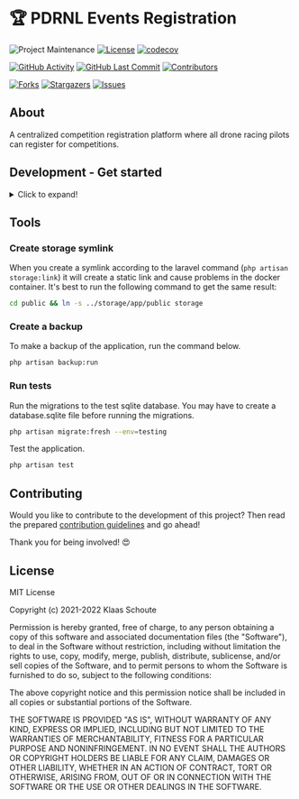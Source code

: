 <!--
*** To avoid retyping too much info. Do a search and replace for the following:
*** github_username, repo_name
-->

# 🏆 PDRNL Events Registration
<!-- PROJECT SHIELDS -->
![Project Maintenance][maintenance-shield]
[![License][license-shield]](LICENSE.md)
[![codecov][codecov-shield]][codecov-url]

[![GitHub Activity][commits-shield]][commits]
[![GitHub Last Commit][last-commit-shield]][commits]
[![Contributors][contributors-shield]][contributors-url]

[![Forks][forks-shield]][forks-url]
[![Stargazers][stars-shield]][stars-url]
[![Issues][issues-shield]][issues-url]

## About

A centralized competition registration platform where all drone racing pilots can register for competitions.

## Development - Get started
<details>
  <summary>Click to expand!</summary>

## Requirements

- [Docker](https://www.docker.com) (and docker-compose v2.x)
- [Composer](https://getcomposer.org)
- [Nginx proxy manager](https://nginxproxymanager.com) (optional)

You can start developing in 2 ways:
### Devcontainers

1. Clone the repository
2. Reopen in container
3. When the container build is finished: `bash init.sh`

### Docker

How to start with this Laravel Docker template:

1. Clone the repository
2. Create a `.env` file and make an symbolic link

```bash
cp ./laravel/.env.example ./laravel/.env
ln -s laravel/.env .env
```

3. Inside the `.env` file give the following variables a value
    - `APP_NAME`
    - `DOCKER_IMAGE_NAME`
    - `DB_HOST`
    - `DB_DATABASE`
    - `DB_USERNAME`
    - `DB_PASSWORD`
    - `DB_ROOT_PASSWORD`

4. Change the port numbers according to your situation
    - `DB_PORT`
    - `HOST_HTTP_PORT`
    - `HOST_HTTPS_PORT`

> NOTE: if you are going to use your Laravel environment in combination with a domain name and SSL, change the `APP_ENV` to **production**.

5. Install the composer packages and generate a key

```bash
cd laravel && composer install && php artisan key:generate && cd ..
```

6. Create an symbolic link to for the storage folder
```bash
cd laracel && php artisan storage:link && cd ..
```

## Run

When you have done the getting started part, it's time to start the docker containers.

```bash
docker compose up -d --build
```

After this only do a Laravel migration to the database and you are ready!

```bash
cd laravel && php artisan migrate
```
</details>

## Tools

### Create storage symlink

When you create a symlink according to the laravel command (`php artisan storage:link`) it will create a static link and
cause problems in the docker container. It's best to run the following command to get the same result:

```bash
cd public && ln -s ../storage/app/public storage
```

### Create a backup

To make a backup of the application, run the command below.

```bash
php artisan backup:run
```

### Run tests

Run the migrations to the test sqlite database. You may have to create a database.sqlite file before running the migrations.

```bash
php artisan migrate:fresh --env=testing
```

Test the application.

```bash
php artisan test
```

## Contributing

Would you like to contribute to the development of this project? Then read the prepared [contribution guidelines](CONTRIBUTING.md) and go ahead!

Thank you for being involved! :heart_eyes:

## License

MIT License

Copyright (c) 2021-2022 Klaas Schoute

Permission is hereby granted, free of charge, to any person obtaining a copy
of this software and associated documentation files (the "Software"), to deal
in the Software without restriction, including without limitation the rights
to use, copy, modify, merge, publish, distribute, sublicense, and/or sell
copies of the Software, and to permit persons to whom the Software is
furnished to do so, subject to the following conditions:

The above copyright notice and this permission notice shall be included in all
copies or substantial portions of the Software.

THE SOFTWARE IS PROVIDED "AS IS", WITHOUT WARRANTY OF ANY KIND, EXPRESS OR
IMPLIED, INCLUDING BUT NOT LIMITED TO THE WARRANTIES OF MERCHANTABILITY,
FITNESS FOR A PARTICULAR PURPOSE AND NONINFRINGEMENT. IN NO EVENT SHALL THE
AUTHORS OR COPYRIGHT HOLDERS BE LIABLE FOR ANY CLAIM, DAMAGES OR OTHER
LIABILITY, WHETHER IN AN ACTION OF CONTRACT, TORT OR OTHERWISE, ARISING FROM,
OUT OF OR IN CONNECTION WITH THE SOFTWARE OR THE USE OR OTHER DEALINGS IN THE
SOFTWARE.

<!-- MARKDOWN LINKS & IMAGES -->
[maintenance-shield]: https://img.shields.io/maintenance/yes/2022.svg?style=for-the-badge
[contributors-shield]: https://img.shields.io/github/contributors/platformdroneracingnl/racing-events.svg?style=for-the-badge
[contributors-url]: https://github.com/platformdroneracingnl/racing-events/graphs/contributors
[codecov-shield]: https://codecov.io/gh/platformdroneracingnl/racing-events/branch/main/graph/badge.svg?token=RIU5PT9TPI
[codecov-url]: https://codecov.io/gh/platformdroneracingnl/racing-events
[forks-shield]: https://img.shields.io/github/forks/platformdroneracingnl/racing-events.svg?style=for-the-badge
[forks-url]: https://github.com/platformdroneracingnl/racing-events/network/members
[stars-shield]: https://img.shields.io/github/stars/platformdroneracingnl/racing-events.svg?style=for-the-badge
[stars-url]: https://github.com/platformdroneracingnl/racing-events/stargazers
[issues-shield]: https://img.shields.io/github/issues/platformdroneracingnl/racing-events.svg?style=for-the-badge
[issues-url]: https://github.com/platformdroneracingnl/racing-events/issues
[license-shield]: https://img.shields.io/github/license/platformdroneracingnl/racing-events.svg?style=for-the-badge
[commits-shield]: https://img.shields.io/github/commit-activity/y/platformdroneracingnl/racing-events.svg?style=for-the-badge
[commits]: https://github.com/platformdroneracingnl/racing-events/commits/master
[last-commit-shield]: https://img.shields.io/github/last-commit/platformdroneracingnl/racing-events.svg?style=for-the-badge